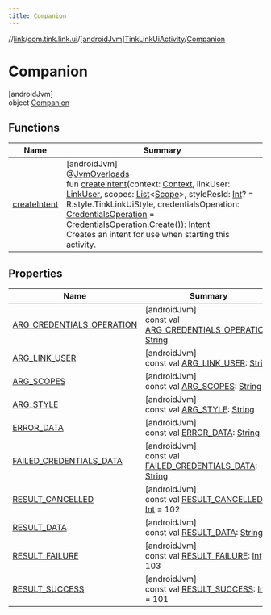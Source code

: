 ```yaml
---
title: Companion
---
```

//[link](../../../../index.html)/[com.tink.link.ui](../../index.html)/[[androidJvm]TinkLinkUiActivity](../index.html)/[Companion](index.html)



# Companion



[androidJvm]\
object [Companion](index.html)



## Functions


| Name | Summary |
|---|---|
| [createIntent](create-intent.html) | [androidJvm]<br>@[JvmOverloads](https://kotlinlang.org/api/latest/jvm/stdlib/kotlin.jvm/-jvm-overloads/index.html)<br>fun [createIntent](create-intent.html)(context: [Context](https://developer.android.com/reference/kotlin/android/content/Context.html), linkUser: [LinkUser](../../[android-jvm]-link-user/index.html), scopes: [List](https://kotlinlang.org/api/latest/jvm/stdlib/kotlin.collections/-list/index.html)&lt;[Scope](../../../com.tink.model.user/[android-jvm]-scope/index.html)&gt;, styleResId: [Int](https://kotlinlang.org/api/latest/jvm/stdlib/kotlin/-int/index.html)? = R.style.TinkLinkUiStyle, credentialsOperation: [CredentialsOperation](../../[android-jvm]-credentials-operation/index.html) = CredentialsOperation.Create()): [Intent](https://developer.android.com/reference/kotlin/android/content/Intent.html)<br>Creates an intent for use when starting this activity. |


## Properties


| Name | Summary |
|---|---|
| [ARG_CREDENTIALS_OPERATION](-a-r-g_-c-r-e-d-e-n-t-i-a-l-s_-o-p-e-r-a-t-i-o-n.html) | [androidJvm]<br>const val [ARG_CREDENTIALS_OPERATION](-a-r-g_-c-r-e-d-e-n-t-i-a-l-s_-o-p-e-r-a-t-i-o-n.html): [String](https://kotlinlang.org/api/latest/jvm/stdlib/kotlin/-string/index.html) |
| [ARG_LINK_USER](-a-r-g_-l-i-n-k_-u-s-e-r.html) | [androidJvm]<br>const val [ARG_LINK_USER](-a-r-g_-l-i-n-k_-u-s-e-r.html): [String](https://kotlinlang.org/api/latest/jvm/stdlib/kotlin/-string/index.html) |
| [ARG_SCOPES](-a-r-g_-s-c-o-p-e-s.html) | [androidJvm]<br>const val [ARG_SCOPES](-a-r-g_-s-c-o-p-e-s.html): [String](https://kotlinlang.org/api/latest/jvm/stdlib/kotlin/-string/index.html) |
| [ARG_STYLE](-a-r-g_-s-t-y-l-e.html) | [androidJvm]<br>const val [ARG_STYLE](-a-r-g_-s-t-y-l-e.html): [String](https://kotlinlang.org/api/latest/jvm/stdlib/kotlin/-string/index.html) |
| [ERROR_DATA](-e-r-r-o-r_-d-a-t-a.html) | [androidJvm]<br>const val [ERROR_DATA](-e-r-r-o-r_-d-a-t-a.html): [String](https://kotlinlang.org/api/latest/jvm/stdlib/kotlin/-string/index.html) |
| [FAILED_CREDENTIALS_DATA](-f-a-i-l-e-d_-c-r-e-d-e-n-t-i-a-l-s_-d-a-t-a.html) | [androidJvm]<br>const val [FAILED_CREDENTIALS_DATA](-f-a-i-l-e-d_-c-r-e-d-e-n-t-i-a-l-s_-d-a-t-a.html): [String](https://kotlinlang.org/api/latest/jvm/stdlib/kotlin/-string/index.html) |
| [RESULT_CANCELLED](-r-e-s-u-l-t_-c-a-n-c-e-l-l-e-d.html) | [androidJvm]<br>const val [RESULT_CANCELLED](-r-e-s-u-l-t_-c-a-n-c-e-l-l-e-d.html): [Int](https://kotlinlang.org/api/latest/jvm/stdlib/kotlin/-int/index.html) = 102 |
| [RESULT_DATA](-r-e-s-u-l-t_-d-a-t-a.html) | [androidJvm]<br>const val [RESULT_DATA](-r-e-s-u-l-t_-d-a-t-a.html): [String](https://kotlinlang.org/api/latest/jvm/stdlib/kotlin/-string/index.html) |
| [RESULT_FAILURE](-r-e-s-u-l-t_-f-a-i-l-u-r-e.html) | [androidJvm]<br>const val [RESULT_FAILURE](-r-e-s-u-l-t_-f-a-i-l-u-r-e.html): [Int](https://kotlinlang.org/api/latest/jvm/stdlib/kotlin/-int/index.html) = 103 |
| [RESULT_SUCCESS](-r-e-s-u-l-t_-s-u-c-c-e-s-s.html) | [androidJvm]<br>const val [RESULT_SUCCESS](-r-e-s-u-l-t_-s-u-c-c-e-s-s.html): [Int](https://kotlinlang.org/api/latest/jvm/stdlib/kotlin/-int/index.html) = 101 |

